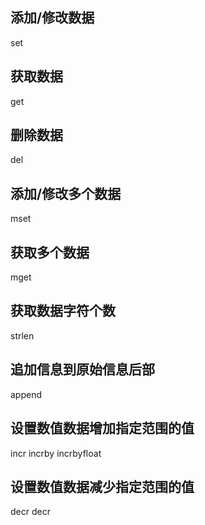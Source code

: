 ## 添加/修改数据
 set <key> <value>

## 获取数据
 get <key>

## 删除数据
 del <key>

## 添加/修改多个数据
 mset <key1> <value1> <key2> <value2>

## 获取多个数据
 mget <key1> <key2>

## 获取数据字符个数
 strlen <key>

## 追加信息到原始信息后部
 append <key> <value>

## 设置数值数据增加指定范围的值
 incr <key>
 incrby <key> <incr>
 incrbyfloat <key> <incr>

## 设置数值数据减少指定范围的值
 decr <key>
 decr <key> <incr>
